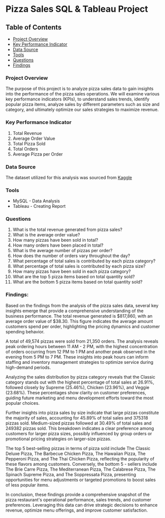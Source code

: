 # Pizza Sales SQL & Tableau Project

## Table of Contents

- [Project Overview](#project-overview)
- [Key Performance Indicator](#key-performance-indicator)
- [Data Source](#data-source)
- [Tools](#tools)
- [Questions](#questions)
- [Findings](#findings)
  
### Project Overview

The purpose of this project is to analyze pizza sales data to gain insights into the performance of the pizza sales operations. We will examine various key performance indicators (KPIs), to understand sales trends, identify popular pizza items, analyze sales by different parameters such as size and category, and ultimately optimize our sales strategies to maximize revenue.

### Key Performance Indicator

1.	Total Revenue
2.	Average Order Value 
3.	Total Pizza Sold
4.	Total Orders
5.	Average Pizza per Order 

### Data Source

The dataset utilized for this analysis was sourced from [Kaggle](https://www.kaggle.com/datasets/nextmillionaire/pizza-sales-dataset)

### Tools

- MySQL - Data Analysis
- Tableau - Creating Report

### Questions

1.	What is the total revenue generated from pizza sales?
2.	What is the average order value?
3.	How many pizzas have been sold in total?
4.	How many orders have been placed in total?
5.	What is the average number of pizzas per order?
6.	How does the number of orders vary throughout the day?
7.	What percentage of total sales is contributed by each pizza category?
8.	What percentage of total sales is contributed by each pizza size?
9.	How many pizzas have been sold in each pizza category?
10.	What are the top 5 pizza items based on total quantity sold?
11.	What are the bottom 5 pizza items based on total quantity sold?


### Findings:

Based on the findings from the analysis of the pizza sales data, several key insights emerge that provide a comprehensive understanding of the business performance. The total revenue generated is $817,860, with an average order value of $38.30. This figure indicates the average amount customers spend per order, highlighting the pricing dynamics and customer spending behavior.

A total of 49,574 pizzas were sold from 21,350 orders. The analysis reveals peak ordering hours between 11 AM - 2 PM, with the highest concentration of orders occurring from 12 PM to 1 PM and another peak observed in the evening from 5 PM to 7 PM. These insights into peak hours can inform staffing and inventory management strategies to optimize service during high-demand periods.

Analyzing the sales distribution by pizza category reveals that the Classic category stands out with the highest percentage of total sales at 26.91%, followed closely by Supreme (25.46%), Chicken (23.96%), and Veggie (23.68%). These percentages show clarity on customer preferences, guiding future marketing and menu development efforts toward the most popular choices.

Further insights into pizza sales by size indicate that large pizzas constitute the majority of sales, accounting for 45.89% of total sales and 375318 pizzas sold. Medium-sized pizzas followed at 30.49% of total sales and 249382 pizzas sold.  This breakdown indicates a clear preference among customers for larger pizza sizes, possibly influenced by group orders or promotional pricing strategies on larger-size pizzas.

The top 5 best-selling pizzas in terms of pizza sold include The Classic Deluxe Pizza, The Barbecue Chicken Pizza, The Hawaiian Pizza, The Pepperoni Pizza, and The Thai Chicken Pizza, reflecting the popularity of these flavors among customers. Conversely, the bottom 5 - sellers include The Brie Carre Pizza, The Mediterranean Pizza, The Calabrese Pizza, The Spinach Supreme Pizza, and The Soppressata Pizza, presenting opportunities for menu adjustments or targeted promotions to boost sales of less popular items.

In conclusion, these findings provide a comprehensive snapshot of the pizza restaurant's operational performance, sales trends, and customer preferences. Leveraging this data can drive strategic decisions to enhance revenue, optimize menu offerings, and improve customer satisfaction.	
